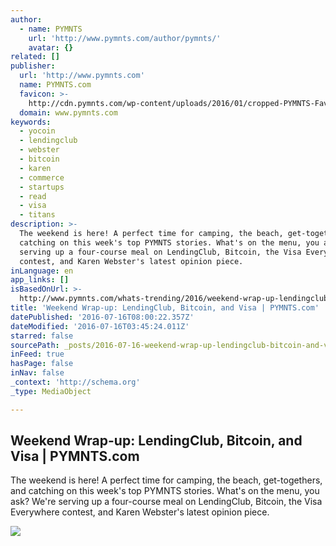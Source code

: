 ```yaml
---
author:
  - name: PYMNTS
    url: 'http://www.pymnts.com/author/pymnts/'
    avatar: {}
related: []
publisher:
  url: 'http://www.pymnts.com'
  name: PYMNTS.com
  favicon: >-
    http://cdn.pymnts.com/wp-content/uploads/2016/01/cropped-PYMNTS-Favicon1-192x192.jpg
  domain: www.pymnts.com
keywords:
  - yocoin
  - lendingclub
  - webster
  - bitcoin
  - karen
  - commerce
  - startups
  - read
  - visa
  - titans
description: >-
  The weekend is here! A perfect time for camping, the beach, get-togethers, and
  catching on this week's top PYMNTS stories. What's on the menu, you ask? We're
  serving up a four-course meal on LendingClub, Bitcoin, the Visa Everywhere
  contest, and Karen Webster's latest opinion piece.
inLanguage: en
app_links: []
isBasedOnUrl: >-
  http://www.pymnts.com/whats-trending/2016/weekend-wrap-up-lendingclub-bitcoin-visa-everywhere-and-the-new-commerce/
title: 'Weekend Wrap-up: LendingClub, Bitcoin, and Visa | PYMNTS.com'
datePublished: '2016-07-16T08:00:22.357Z'
dateModified: '2016-07-16T03:45:24.011Z'
starred: false
sourcePath: _posts/2016-07-16-weekend-wrap-up-lendingclub-bitcoin-and-visa-or-pymntscom.md
inFeed: true
hasPage: false
inNav: false
_context: 'http://schema.org'
_type: MediaObject

---
```

<article style=""><h1>Weekend Wrap-up: LendingClub, Bitcoin, and Visa | PYMNTS.com</h1><p>The weekend is here! A perfect time for camping, the beach, get-togethers, and catching on this week's top PYMNTS stories. What's on the menu, you ask? We're serving up a four-course meal on LendingClub, Bitcoin, the Visa Everywhere contest, and Karen Webster's latest opinion piece.</p><img src="http://cdn.pymnts.com/wp-content/uploads/2016/07/Weekend-wrap-up-bitcoin-visa-karen-webster-lendingclub.jpg" /></article>